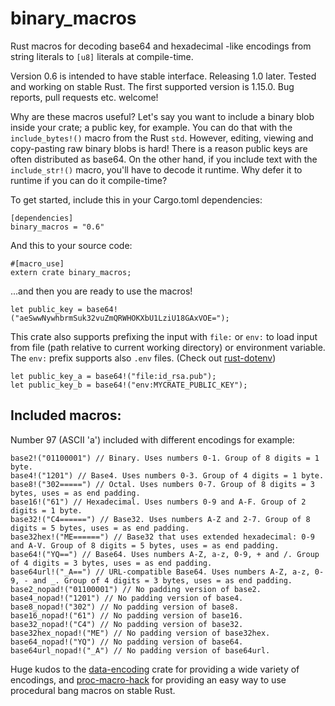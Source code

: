 # binary_macros
Rust macros for decoding base64 and hexadecimal -like encodings from string literals to `[u8]` literals at compile-time.

Version 0.6 is intended to have stable interface. Releasing 1.0 later. Tested and working on stable Rust. The first supported version is 1.15.0. Bug reports, pull requests etc. welcome!

Why are these macros useful? Let's say you want to include a binary blob inside your crate; a public key, for example. You can do that with the `include_bytes!()` macro from the Rust `std`. However, editing, viewing and copy-pasting raw binary blobs is hard! There is a reason public keys are often distributed as base64. On the other hand, if you include text with the `include_str!()` macro, you'll have to decode it runtime. Why defer it to runtime if you can do it compile-time?

To get started, include this in your Cargo.toml dependencies:

```
[dependencies]
binary_macros = "0.6"
```

And this to your source code:

```
#[macro_use]
extern crate binary_macros;
```

...and then you are ready to use the macros!

```
let public_key = base64!("aeSwwNywhbrmSuk32vuZmQRWHOKXbU1LziU18GAxVOE=");
```

This crate also supports prefixing the input with `file:` or `env:` to load input from file (path relative to current working directory) or environment variable. The `env:` prefix supports also `.env` files. (Check out [rust-dotenv](https://github.com/slapresta/rust-dotenv))

```
let public_key_a = base64!("file:id_rsa.pub");
let public_key_b = base64!("env:MYCRATE_PUBLIC_KEY");
``` 

## Included macros:

Number 97 (ASCII 'a') included with different encodings for example:

```
base2!("01100001") // Binary. Uses numbers 0-1. Group of 8 digits = 1 byte.
base4!("1201") // Base4. Uses numbers 0-3. Group of 4 digits = 1 byte.
base8!("302=====") // Octal. Uses numbers 0-7. Group of 8 digits = 3 bytes, uses = as end padding.
base16!("61") // Hexadecimal. Uses numbers 0-9 and A-F. Group of 2 digits = 1 byte.
base32!("C4======") // Base32. Uses numbers A-Z and 2-7. Group of 8 digits = 5 bytes, uses = as end padding.
base32hex!("ME======") // Base32 that uses extended hexadecimal: 0-9 and A-V. Group of 8 digits = 5 bytes, uses = as end padding.
base64!("YQ==") // Base64. Uses numbers A-Z, a-z, 0-9, + and /. Group of 4 digits = 3 bytes, uses = as end padding.
base64url!("_A==") // URL-compatible Base64. Uses numbers A-Z, a-z, 0-9, - and _. Group of 4 digits = 3 bytes, uses = as end padding.
base2_nopad!("01100001") // No padding version of base2.
base4_nopad!("1201") // No padding version of base4.
base8_nopad!("302") // No padding version of base8.
base16_nopad!("61") // No padding version of base16.
base32_nopad!("C4") // No padding version of base32.
base32hex_nopad!("ME") // No padding version of base32hex.
base64_nopad!("YQ") // No padding version of base64.
base64url_nopad!("_A") // No padding version of base64url.
```


Huge kudos to the [data-encoding](https://github.com/ia0/data-encoding) crate for providing a wide variety of encodings, and [proc-macro-hack](https://github.com/dtolnay/proc-macro-hack) for providing an easy way to use procedural bang macros on stable Rust.
